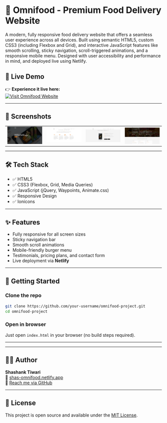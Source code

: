 # 🥗 Omnifood - Premium Food Delivery Website

A modern, fully responsive food delivery website that offers a seamless user experience across all devices. Built using semantic HTML5, custom CSS3 (including Flexbox and Grid), and interactive JavaScript features like smooth scrolling, sticky navigation, scroll-triggered animations, and a responsive mobile menu. Designed with user accessibility and performance in mind, and deployed live using Netlify.


## 🚀 Live Demo

👉 **Experience it live here:**  
[![Visit Omnifood Website](https://img.shields.io/badge/🌐_LIVE-DEMO-green?style=for-the-badge)](https://shas-omnifood.netlify.app/)

---

## 📸 Screenshots

<table>
<tr>
<td><img src="https://github.com/shaasshh14/Omnifood-net/blob/main/preview/1.png" width="250"/></td>
<td><img src="https://github.com/shaasshh14/Omnifood-net/blob/main/preview/2.png" width="250"/></td>
<td><img src="https://github.com/shaasshh14/Omnifood-net/blob/main/preview/3.png" width="250"/></td>
<td><img src="https://github.com/shaasshh14/Omnifood-net/blob/main/preview/4.png" width="250"/></td>
</tr>
</table>

---

## 🛠 Tech Stack

- ✅ HTML5
- ✅ CSS3 (Flexbox, Grid, Media Queries)
- ✅ JavaScript (jQuery, Waypoints, Animate.css)
- ✅ Responsive Design
- ✅ Ionicons

---

## ✨ Features

- Fully responsive for all screen sizes
- Sticky navigation bar
- Smooth scroll animations
- Mobile-friendly burger menu
- Testimonials, pricing plans, and contact form
- Live deployment via **Netlify**

---

## 🚀 Getting Started

### Clone the repo

```bash
git clone https://github.com/your-username/omnifood-project.git
cd omnifood-project
```

### Open in browser

Just open `index.html` in your browser (no build steps required).

---

---

## 🧑‍💻 Author

**Shashank Tiwari**  
📍 [shas-omnifood.netlify.app](https://shas-omnifood.netlify.app/)  
📧 [Reach me via GitHub](https://github.com/shaasshh14)

---

## 📄 License

This project is open source and available under the [MIT License](LICENSE).
